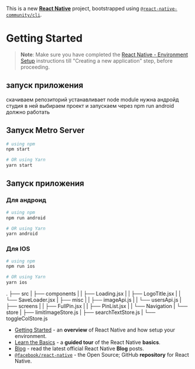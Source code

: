 This is a new [**React Native**](https://reactnative.dev) project, bootstrapped using [`@react-native-community/cli`](https://github.com/react-native-community/cli).

# Getting Started

>**Note**: Make sure you have completed the [React Native - Environment Setup](https://reactnative.dev/docs/environment-setup) instructions till "Creating a new application" step, before proceeding.

## запуск приложения
скачиваем репозиторий устанавливает node module
нужна андройд студия в ней выбираем проект
и запускаем через npm run android
должно работать

## Запуск Metro Server

```bash
# using npm
npm start

# OR using Yarn
yarn start
```

## Запуск приложения

### Для андроид

```bash
# using npm
npm run android

# OR using Yarn
yarn android
```

### Для IOS

```bash
# using npm
npm run ios

# OR using Yarn
yarn ios
```

.
├── src
|   ├── components
|   |   ├── Loading.jsx
|   |   ├── LogoTitle.jsx
|   |   └── SaveLoader.jsx
|   ├── misc
|   |   ├── imageApi.js
|   |   └── usersApi.js
|   ├── screens
|   |   ├── FullPin.jsx
|   |   ├── PinList.jsx
|   |   └── Navigation
|   └── store
|       ├── limitImageStore.js
|       ├── searchTextStore.js
|       └── toggleColStore.js


- [Getting Started](https://reactnative.dev/docs/environment-setup) - an **overview** of React Native and how setup your environment.
- [Learn the Basics](https://reactnative.dev/docs/getting-started) - a **guided tour** of the React Native **basics**.
- [Blog](https://reactnative.dev/blog) - read the latest official React Native **Blog** posts.
- [`@facebook/react-native`](https://github.com/facebook/react-native) - the Open Source; GitHub **repository** for React Native.
